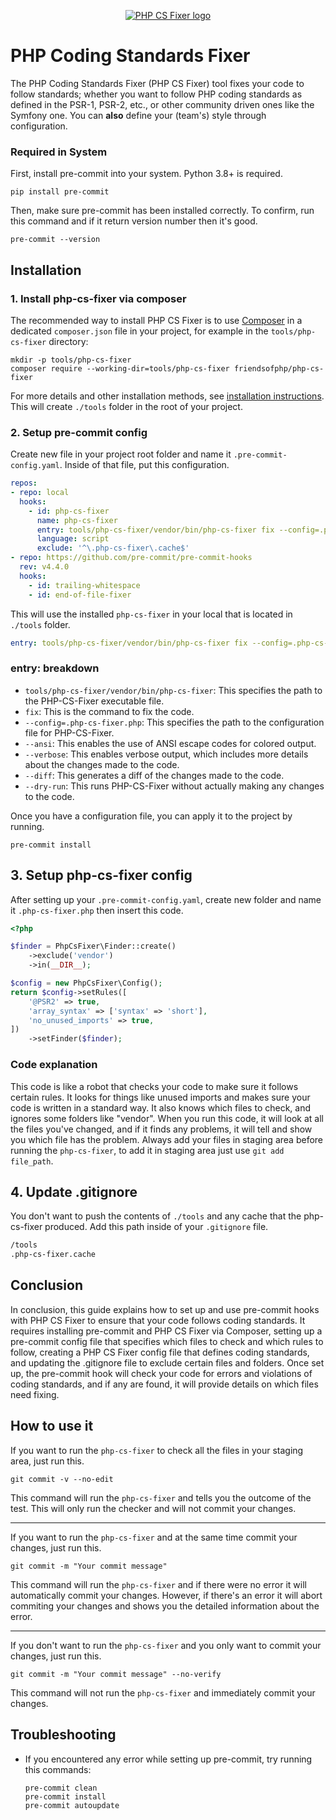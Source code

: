 <p align="center">
    <a href="https://cs.symfony.com">
        <img src="./logo.png" title="PHP CS Fixer" alt="PHP CS Fixer logo">
    </a>
</p>

PHP Coding Standards Fixer
==========================

The PHP Coding Standards Fixer (PHP CS Fixer) tool fixes your code to follow standards;
whether you want to follow PHP coding standards as defined in the PSR-1, PSR-2, etc.,
or other community driven ones like the Symfony one.
You can **also** define your (team's) style through configuration.

### Required in System

First, install pre-commit into your system. Python 3.8+ is required.

```console
pip install pre-commit
```

Then, make sure pre-commit has been installed correctly.
To confirm, run this command and if it return version number then it's good.

```console
pre-commit --version
``` 

## Installation

### 1. Install php-cs-fixer via composer
The recommended way to install PHP CS Fixer is to use [Composer](https://getcomposer.org/download/)
in a dedicated `composer.json` file in your project, for example in the
`tools/php-cs-fixer` directory:

```console
mkdir -p tools/php-cs-fixer
composer require --working-dir=tools/php-cs-fixer friendsofphp/php-cs-fixer
```

For more details and other installation methods, see [installation instructions](./doc/installation.rst).
This will create `./tools` folder in the root of your project.

### 2. Setup pre-commit config
Create new file in your project root folder and name it `.pre-commit-config.yaml`.
Inside of that file, put this configuration.

```yaml
repos:
- repo: local
  hooks:
    - id: php-cs-fixer
      name: php-cs-fixer
      entry: tools/php-cs-fixer/vendor/bin/php-cs-fixer fix --config=.php-cs-fixer.php --ansi --verbose --diff --dry-run
      language: script
      exclude: '^\.php-cs-fixer\.cache$'
- repo: https://github.com/pre-commit/pre-commit-hooks
  rev: v4.4.0
  hooks:
    - id: trailing-whitespace
    - id: end-of-file-fixer
``` 

This will use the installed `php-cs-fixer` in your local that is located in `./tools` folder. 

```yaml
entry: tools/php-cs-fixer/vendor/bin/php-cs-fixer fix --config=.php-cs-fixer.php --ansi --verbose --diff --dry-run
```

### entry: breakdown
 
- `tools/php-cs-fixer/vendor/bin/php-cs-fixer`: This specifies the path to the PHP-CS-Fixer executable file.
- `fix`: This is the command to fix the code.
- `--config=.php-cs-fixer.php`: This specifies the path to the configuration file for PHP-CS-Fixer.
- `--ansi`: This enables the use of ANSI escape codes for colored output.
- `--verbose`: This enables verbose output, which includes more details about the changes made to the code.
- `--diff`: This generates a diff of the changes made to the code.
- `--dry-run`: This runs PHP-CS-Fixer without actually making any changes to the code. 

Once you have a configuration file, you can apply it to the project by running.

```console
pre-commit install
```

## 3. Setup php-cs-fixer config 
After setting up your `.pre-commit-config.yaml`, create new folder and name it `.php-cs-fixer.php` then insert this code.

```php
<?php

$finder = PhpCsFixer\Finder::create()
    ->exclude('vendor')
    ->in(__DIR__);

$config = new PhpCsFixer\Config();
return $config->setRules([
    '@PSR2' => true,
    'array_syntax' => ['syntax' => 'short'],
    'no_unused_imports' => true,
])
    ->setFinder($finder);
```

### Code explanation
This code is like a robot that checks your code to make sure it follows certain rules. It looks for things like unused imports and makes sure your code is written in a standard way. It also knows which files to check, and ignores some folders like "vendor". When you run this code, it will look at all the files you've changed, and if it finds any problems, it will tell and show you which file has the problem. Always add your files in staging area before running the `php-cs-fixer`, to add it in staging area just use `git add file_path`.


## 4. Update .gitignore
You don't want to push the contents of `./tools` and any cache that the php-cs-fixer produced.
Add this path inside of your `.gitignore` file.

```bash
/tools 
.php-cs-fixer.cache 
```

## Conclusion
In conclusion, this guide explains how to set up and use pre-commit hooks with PHP CS Fixer to ensure that your code follows coding standards. It requires installing pre-commit and PHP CS Fixer via Composer, setting up a pre-commit config file that specifies which files to check and which rules to follow, creating a PHP CS Fixer config file that defines coding standards, and updating the .gitignore file to exclude certain files and folders. Once set up, the pre-commit hook will check your code for errors and violations of coding standards, and if any are found, it will provide details on which files need fixing.

## How to use it
If you want to run the `php-cs-fixer` to check all the files in your staging area, just run this.

```console
git commit -v --no-edit
```

This command will run the `php-cs-fixer` and tells you the outcome of the test. This will only run the checker and will not commit your changes.

---

If you want to run the `php-cs-fixer` and at the same time commit your changes, just run this.

```console
git commit -m "Your commit message"
```

This command will run the `php-cs-fixer` and if there were no error it will automatically commit your changes. However, if there's an error it will abort commiting your changes and shows you the detailed information about the error.

---

If you don't want to run the `php-cs-fixer` and you only want to commit your changes, just run this.

```console
git commit -m "Your commit message" --no-verify
```

This command will not run the `php-cs-fixer` and immediately commit your changes.

## Troubleshooting
- If you encountered any error while setting up pre-commit, try running this commands:
  ```console
  pre-commit clean
  pre-commit install
  pre-commit autoupdate
  ```
